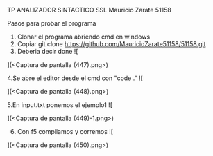 TP ANALIZADOR SINTACTICO SSL
Mauricio Zarate 51158

Pasos para probar el programa

1. Clonar el programa abriendo cmd en windows
2. Copiar git clone https://github.com/MauricioZarate51158/51158.git
3. Deberia decir done
![
    
](<Captura de pantalla (447).png>)

4.Se abre el editor desde el cmd con "code ."
![
    
](<Captura de pantalla (448).png>)

5.En input.txt ponemos el ejemplo1
![
    
](<Captura de pantalla (449)-1.png>)

6. Con f5 compilamos y corremos
![
    
](<Captura de pantalla (450).png>)